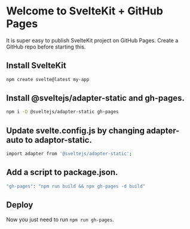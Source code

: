 <h1>Welcome to SvelteKit + GitHub Pages</h1>

It is super easy to publish SvelteKit project on GitHub Pages. Create a GitHub repo before starting this.


## Install SvelteKit

```sh
npm create svelte@latest my-app
```

## Install @sveltejs/adapter-static and gh-pages. 

```sh
npm i -D @sveltejs/adapter-static gh-pages
```

## Update svelte.config.js by changing adapter-auto to adaptor-static.

```sh
import adapter from '@sveltejs/adapter-static';
```

## Add a script to package.json. 

```sh
"gh-pages": "npm run build && npx gh-pages -d build"
```


## Deploy

Now you just need to run `npm run gh-pages`.

